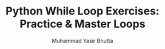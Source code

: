 ---
layout: exercises
title: "Python While Loop Exercises: Practice & Master Loops"
description: harpen your Python skills with interactive while loop exercises. Ideal for students and developers, these practice problems help you master iterative programming concepts.
keywords: python while loop exercises, python loop practice, while loop examples, python programming exercises, learn python loops, iterative programming, python for beginners, coding challenges python, python practice problems, yasir bhutta python
author: "Muhammad Yasir Bhutta"
toc: toc/python.html
topic: "loop-control-statements"
course: "python"
prev: "/python/docs/loop-control-statements/practice-and-progress/find-fix-mistakes-loop-control-statements.html"
next: "/python/docs/loop-control-statements/practice-and-progress/mini-projects-loop-control-statements.html"
show_practice_progress: true
show_mini_project: null
show_toc: true
breadcrumb:
  - title: Home
    url: /
  - title: python
    url: /python/
  - title: Control Flow
    url: /python/docs/control-flow/
  - title: For Loop
    url: /python/docs/loop-control-statements/
---